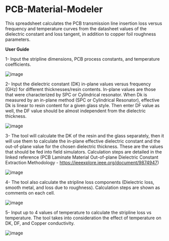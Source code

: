 # PCB-Material-Modeler
This spreadsheet calculates the PCB transmission line insertion loss versus frequency and temperature curves from the datasheet values of the dielectric constant and loss tangent, in addition to copper foil roughness parameters.

**User Guide**

1- Input the stripline dimensions, PCB process constants, and temperature coefficients.

![image](https://github.com/user-attachments/assets/88ebbb7f-f7b8-4cb0-b2f4-07aa9bbcc074)

2- Input the dielectric constant (DK) in-plane values versus frequency (GHz) for different thicknesses/resin contents. In-plane values are those that were characterized by SPC or Cylindrical resonator. When Dk is measured by an in-plane method (SPC or Cylindrical Resonator), effective Dk is linear to resin content for a given glass style. Then enter DF value as well, the DF value should be almost independent from the dielectric thickness.	

![image](https://github.com/user-attachments/assets/a4ff7e3b-5cc5-4ef5-b7b7-f624a6e8245b)

3- The tool will calculate the DK of the resin and the glass separately, then it will use them to calculate the in-plane effective dielectric constant and the out-of-plane value for the chosen dielectric thickness. These are the values that should be fed into field simulators. Calculation steps are detailed in the linked reference (PCB Laminate Material Out-of-plane Dielectric Constant Extraction Methodology - https://ieeexplore.ieee.org/document/9874947)					

![image](https://github.com/user-attachments/assets/84787e3b-f191-4004-af9a-e67df1a4f00a)

4- The tool also calculate the stripline loss components (Dielectric loss, smooth metal, and loss due to roughness). Calculation steps are shown as comments on each cell.
    
![image](https://github.com/user-attachments/assets/37f45365-1161-4593-8bf9-89a0078f30f1)

5- Input up to 4 values of temperature to calculate the stripline loss vs temperature.
The tool takes into consideration the effect of temperature on DK, DF, and Copper conductivity.

![image](https://github.com/user-attachments/assets/f0e86406-c4d5-44c8-933e-87857968d76c)

